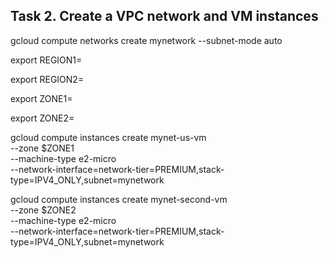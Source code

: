 Task 2. Create a VPC network and VM instances
----------------------------------------------

gcloud compute networks create mynetwork --subnet-mode auto

export REGION1=

export REGION2=

export ZONE1=

export ZONE2=


gcloud compute instances create mynet-us-vm \
--zone $ZONE1 \
--machine-type e2-micro \
--network-interface=network-tier=PREMIUM,stack-type=IPV4_ONLY,subnet=mynetwork


gcloud compute instances create mynet-second-vm \
--zone $ZONE2 \
--machine-type e2-micro \
--network-interface=network-tier=PREMIUM,stack-type=IPV4_ONLY,subnet=mynetwork







